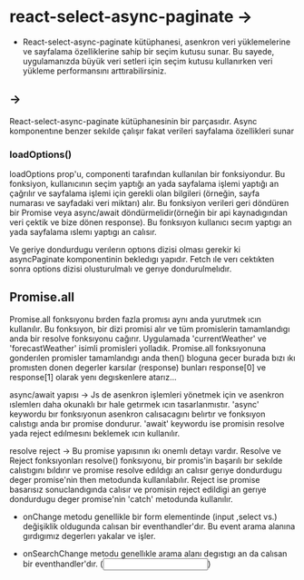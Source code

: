 


# react-select-async-paginate -> 
* React-select-async-paginate kütüphanesi, asenkron veri yüklemelerine ve sayfalama özelliklerine sahip bir seçim kutusu sunar. Bu sayede, uygulamanızda büyük veri setleri için seçim kutusu kullanırken veri yükleme performansını arttırabilirsiniz.

## <AsyncPaginate> ->
 React-select-async-paginate kütüphanesinin bir parçasıdır. Async komponentıne benzer sekılde çalışır fakat verileri sayfalama özellikleri sunar 
### loadOptions()
loadOptions prop'u, <AsyncPaginate/> componenti tarafından kullanılan bir fonksiyondur. Bu fonksiyon, kullanıcının seçim yaptığı an yada sayfalama işlemi yaptığı an çağrılır ve sayfalama işlemi için gerekli olan bilgileri (örneğin, sayfa numarası ve sayfadaki veri miktarı) alır. Bu fonksiyon verileri geri döndüren bir Promise veya async/await döndürmelidir(örneğin bir api kaynadıgından veri çektik ve bize dönen response). Bu fonksıyon kullanıcı secım yaptıgı an yada sayfalama ıslemı yaptıgı an calısır. 

Ve geriye dondurdugu verılerın optıons dizisi olması gerekir ki asyncPaginate komponentinin bekledıgı yapıdır. Fetch ıle verı cektıkten sonra options dizisi olusturulmalı ve gerıye dondurulmelıdır. 


## Promise.all 
Promise.all fonksıyonu bırden fazla promısı aynı anda yurutmek ıcın kullanılır. Bu fonksıyon, bir dizi promisi alır ve tüm promislerin tamamlandıgı anda bir resolve fonksıyonu cağırır. Uygulamada 'currentWeather' ve 'forecastWeather' isimli promisleri yolladık. Promise.all fonksıyonuna  gonderılen promisler tamamlandıgı anda then() bloguna gecer burada bızı ıkı promısten donen degerler karsılar (response) bunları  response[0] ve response[1] olarak yenı degıskenlere atarız...

async/await yapısı -> Js de asenkron işlemleri yönetmek için ve asenkron ıslemlerı daha okunaklı bır hale getırmek ıcın tasarlanmıstır. 'async' keywordu bır fonksıyonun asenkron calısacagını belırtır ve fonksıyon calıstıgı anda bır promise dondurur. 'await' keywordu ise promisin resolve yada reject edılmesını beklemek ıcın kullanılır.

 resolve reject -> Bu promise yapısının ıkı onemlı detayı vardır. Resolve ve Reject fonksıyonları resolve() fonksıyonu, bir promis'in başarılı bır sekılde calıstıgını bıldırır ve promise resolve edıldıgı an calısır gerıye dondurdugu deger promise'nin then metodunda kullanılabılır. Reject ise promise basarısız sonuclandıgında calısır ve promisin reject edildigi an gerıye dondurdugu deger promise'nin 'catch' metodunda kullanılır.


 * onChange metodu 
 genellikle bir form elementinde (input ,select vs.) değişiklik oldugunda calısan bir eventhandler'dır. Bu event arama alanına gırdıgımız degerlerı yakalar ve işler.

 * onSearchChange metodu 
 genellıkle arama alanı degıstıgı an da calısan bir eventhandler'dır. (<input type="search"/>) 